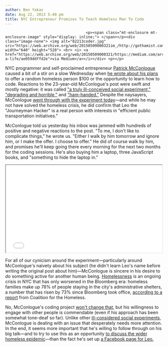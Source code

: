 ```yaml
---
author: Ben Yakas
date: Aug 22, 2013 5:40 pm
title: NYC Entrepreneur Promises To Teach Homeless Man To Code
---
```


	
										<p><span class="mt-enclosure mt-enclosure-image" style="display: inline;"> </span></p><div class="image-none"> <img alt="82213coder.jpg" src="https://web.archive.org/web/20150509000321im_/http://gothamist.com/attachments/byakas/82213coder.jpg" width="640" height="520"> <br> <i> <a href="https://web.archive.org/web/20150509000321/https://medium.com/architecting-a-life/ae059ddffd2e">via Medium</a></i></div> <p></p>

<p>NYC programmer and self-proclaimed entrepreneur <a href="https://web.archive.org/web/20150509000321/http://www.aggressiveimagination.com/">Patrick McConlogue</a> caused a bit of a stir on a slow Wednesday when <a href="https://web.archive.org/web/20150509000321/https://medium.com/architecting-a-life/fee8f3ee97a0">he wrote about his plans</a> to offer a random homeless person $100 or the opportunity to learn how to code. Reactions to the 23-year-old McConlogue&apos;s post were swift and mostly negative: it was called <a href="https://web.archive.org/web/20150509000321/http://nymag.com/daily/intelligencer/2013/08/techie-offers-coding-lessons-to-homeless-guy.html">&quot;a truly ill-conceived social experiment,&quot;</a> <a href="https://web.archive.org/web/20150509000321/http://valleywag.gawker.com/nyc-programmer-turns-homeless-man-into-startup-experime-1178563424">&quot;degrading and horrible,&quot;</a> and <a href="https://web.archive.org/web/20150509000321/http://www.washingtonpost.com/blogs/wonkblog/wp/2013/08/21/give-a-man-a-fish-and-hell-eat-for-a-day-offer-to-teach-a-man-to-code-and-youre-kind-of-a-jerk/">&quot;ham-handed.&quot;</a> Despite the naysayers, McConlogue <a href="https://web.archive.org/web/20150509000321/https://medium.com/architecting-a-life/ae059ddffd2e">went through with the experiment today</a>&#x2014;and while he may not have solved the homeless crisis, he did confirm that Leo the &quot;Journeyman Hacker&quot; is a real person with interests in &quot;efficient public transportation initiatives.&quot; </p>

<p>McConlogue told us yesterday his inbox was jammed with hundreds of positive and negative reactions to the post. &quot;To me, I don&apos;t like to complicate things,&quot; he wrote us. &quot;Either I walk by him tomorrow and ignore him, or I make the offer. I choose to offer.&quot; He did of course walk by him, and promises he&apos;ll keep going there every morning for the next two months for the coding sessions. He&apos;s also buying him a laptop,  three JavaScript books, and &quot;something to hide the laptop in.&quot;</p>

<center><iframe src="//web.archive.org/web/20150509000321if_/http://player.vimeo.com/video/41576604" width="500" height="281" webkitallowfullscreen="" mozallowfullscreen="" allowfullscreen></iframe></center>

<p>For all of our cynicism around the experiment&#x2014;particularly around McConlogue&apos;s naivety about his subject (he didn&apos;t learn Leo&apos;s name before writing the original post about him)&#x2014;McConlogue is sincere in his desire to <em>do</em> something active for another human being. <a href="https://web.archive.org/web/20150509000321/http://gothamist.com/tags/homelessness">Homelessness</a> is an ongoing crisis in NYC that has only worsened in the Bloomberg era: homeless families make up 78% of people staying in the city&apos;s administrative shelters, a number that has risen by 73% since Bloomberg took office, <a href="https://web.archive.org/web/20150509000321/http://gothamist.com/2013/03/05/nyc_faces_homeless_epidemic_not_see.php">according to a report</a> from Coalition for the Homeless.</p>

<p>No, McConlogue&apos;s coding project <a href="https://web.archive.org/web/20150509000321/http://valleywag.gawker.com/homelessness-solved-1183778023">won&apos;t change that</a>, but his willingness to engage with other people is commendable (even if his approach has been somewhat tone-deaf so far). Unlike other <a href="https://web.archive.org/web/20150509000321/http://gothamist.com/2012/10/17/white_lady_wears_afro_for_enlighten.php">ill-considered social experiments</a>, McConlogue is dealing with an issue that desperately needs more attention. In the end, it seems more important that he&apos;s willing to follow through on his big talk&#x2014;and to try to use this as an opportunity <a href="https://web.archive.org/web/20150509000321/http://www.meetup.com/NYC-The-Journeyman-Hacker/events/136090922/">to discuss the wider homeless epidemic</a>&#x2014;than the fact he&apos;s set up <a href="https://web.archive.org/web/20150509000321/https://www.facebook.com/pages/Journeyman/167865816737032">a Facebook page for Leo.</a></p>					
										
									
				